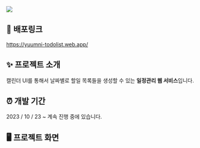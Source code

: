 <img src="https://capsule-render.vercel.app/api?type=waving&height=180&section=header&text=윰니의%20투두리스트&fontSize=70&fontColor=ffffff&fontAlign=9color=timeGradient" />

## 🔗 배포링크

<a href="https://yuumni-todolist.web.app/">https://yuumni-todolist.web.app/</a>

## ✨ 프로젝트 소개

캘린더 UI를 통해서 날짜별로 할일 목록들을 생성할 수 있는 **일정관리 웹 서비스**입니다.

## ⏰ 개발 기간

2023 / 10 / 23 ~ 계속 진행 중에 있습니다.

## 🖥️ 프로젝트 화면
